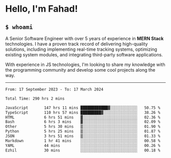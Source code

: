 <h1>Hello, I'm Fahad!</h1>

<h2><code>$ whoami</code></h2>

A Senior Software Engineer with over 5 years of experience in **MERN Stack** technologies. I have a proven track record of delivering high-quality solutions, including implementing real-time tracking systems, optimizing existing system modules, and integrating third-party software applications.

With experience in JS technologies, I'm looking to share my knowledge with the programming community and develop some cool projects along the way.

---

<!--START_SECTION:waka-->

```txt
From: 17 September 2023 - To: 17 March 2024

Total Time: 290 hrs 2 mins

JavaScript       147 hrs 11 mins ████████████▓░░░░░░░░░░░░   50.75 %
TypeScript       110 hrs 57 mins █████████▓░░░░░░░░░░░░░░░   38.26 %
HTML             6 hrs 51 mins   ▓░░░░░░░░░░░░░░░░░░░░░░░░   02.36 %
Bash             6 hrs 3 mins    ▓░░░░░░░░░░░░░░░░░░░░░░░░   02.09 %
Other            5 hrs 30 mins   ▒░░░░░░░░░░░░░░░░░░░░░░░░   01.90 %
Python           5 hrs 25 mins   ▒░░░░░░░░░░░░░░░░░░░░░░░░   01.87 %
JSON             3 hrs 51 mins   ▒░░░░░░░░░░░░░░░░░░░░░░░░   01.33 %
Markdown         1 hr 41 mins    ░░░░░░░░░░░░░░░░░░░░░░░░░   00.58 %
YAML             44 mins         ░░░░░░░░░░░░░░░░░░░░░░░░░   00.26 %
Ezhil            30 mins         ░░░░░░░░░░░░░░░░░░░░░░░░░   00.18 %
```

<!--END_SECTION:waka-->

<!--
**heyFahad/heyFahad** is a ✨ _special_ ✨ repository because its `README.md` (this file) appears on your GitHub profile.

Here are some ideas to get you started:

- 🔭 I’m currently working on ...
- 🌱 I’m currently learning ...
- 👯 I’m looking to collaborate on ...
- 🤔 I’m looking for help with ...
- 💬 Ask me about ...
- 📫 How to reach me: ...
- 😄 Pronouns: ...
- ⚡ Fun fact: ...
-->
